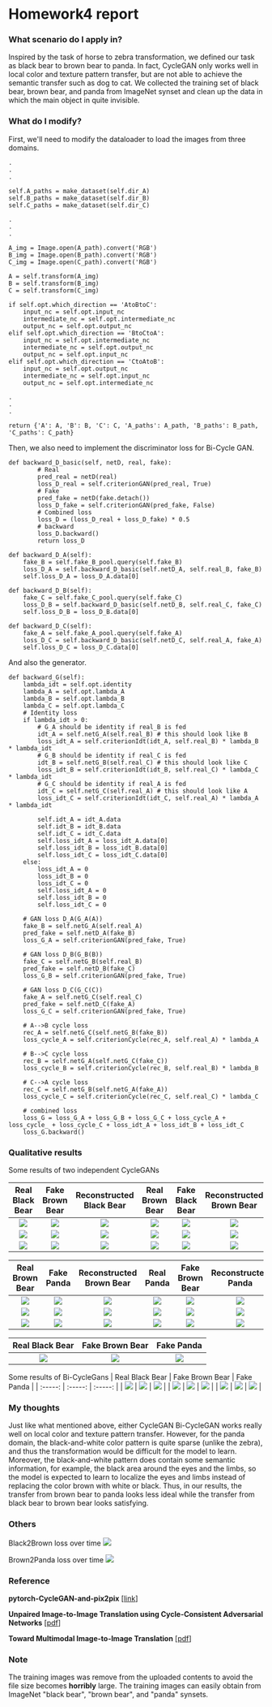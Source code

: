 # Homework4 report

### What scenario do I apply in?
Inspired by the task of horse to zebra transformation, we defined our task as black bear to brown bear to panda. In fact, CycleGAN only works well in local color and texture pattern transfer, but are not able to achieve the semantic transfer such as dog to cat. We collected the training set of black bear, brown bear, and panda from ImageNet synset and clean up the data in which the main object in quite invisible.

### What do I modify? 

First, we'll need to modify the dataloader to load the images from three domains.
```
.
.
.

self.A_paths = make_dataset(self.dir_A)
self.B_paths = make_dataset(self.dir_B)
self.C_paths = make_dataset(self.dir_C)

.
.
.

A_img = Image.open(A_path).convert('RGB')
B_img = Image.open(B_path).convert('RGB')
C_img = Image.open(C_path).convert('RGB')

A = self.transform(A_img)
B = self.transform(B_img)
C = self.transform(C_img)

if self.opt.which_direction == 'AtoBtoC':
    input_nc = self.opt.input_nc
    intermediate_nc = self.opt.intermediate_nc
    output_nc = self.opt.output_nc
elif self.opt.which_direction == 'BtoCtoA':
    input_nc = self.opt.intermediate_nc
    intermediate_nc = self.opt.output_nc
    output_nc = self.opt.input_nc
elif self.opt.which_direction == 'CtoAtoB':
    input_nc = self.opt.output_nc
    intermediate_nc = self.opt.input_nc
    output_nc = self.opt.intermediate_nc

.
.
.

return {'A': A, 'B': B, 'C': C, 'A_paths': A_path, 'B_paths': B_path, 'C_paths': C_path}
```

Then, we also need to implement the discriminator loss for Bi-Cycle GAN.

```
def backward_D_basic(self, netD, real, fake):
        # Real
        pred_real = netD(real)
        loss_D_real = self.criterionGAN(pred_real, True)
        # Fake
        pred_fake = netD(fake.detach())
        loss_D_fake = self.criterionGAN(pred_fake, False)
        # Combined loss
        loss_D = (loss_D_real + loss_D_fake) * 0.5
        # backward
        loss_D.backward()
        return loss_D

def backward_D_A(self):
    fake_B = self.fake_B_pool.query(self.fake_B)
    loss_D_A = self.backward_D_basic(self.netD_A, self.real_B, fake_B)
    self.loss_D_A = loss_D_A.data[0]

def backward_D_B(self):
    fake_C = self.fake_C_pool.query(self.fake_C)
    loss_D_B = self.backward_D_basic(self.netD_B, self.real_C, fake_C)
    self.loss_D_B = loss_D_B.data[0]

def backward_D_C(self):
    fake_A = self.fake_A_pool.query(self.fake_A)
    loss_D_C = self.backward_D_basic(self.netD_C, self.real_A, fake_A)
    self.loss_D_C = loss_D_C.data[0]
```

And also the generator.

```
def backward_G(self):
    lambda_idt = self.opt.identity
    lambda_A = self.opt.lambda_A
    lambda_B = self.opt.lambda_B
    lambda_C = self.opt.lambda_C
    # Identity loss
    if lambda_idt > 0:
        # G_A should be identity if real_B is fed
        idt_A = self.netG_A(self.real_B) # this should look like B
        loss_idt_A = self.criterionIdt(idt_A, self.real_B) * lambda_B * lambda_idt
        # G_B should be identity if real_C is fed
        idt_B = self.netG_B(self.real_C) # this should look like C
        loss_idt_B = self.criterionIdt(idt_B, self.real_C) * lambda_C * lambda_idt
        # G_C should be identity if real_A is fed
        idt_C = self.netG_C(self.real_A) # this should look like A
        loss_idt_C = self.criterionIdt(idt_C, self.real_A) * lambda_A * lambda_idt

        self.idt_A = idt_A.data
        self.idt_B = idt_B.data
        self.idt_C = idt_C.data
        self.loss_idt_A = loss_idt_A.data[0]
        self.loss_idt_B = loss_idt_B.data[0]
        self.loss_idt_C = loss_idt_C.data[0]
    else:
        loss_idt_A = 0
        loss_idt_B = 0
        loss_idt_C = 0
        self.loss_idt_A = 0
        self.loss_idt_B = 0
        self.loss_idt_C = 0

    # GAN loss D_A(G_A(A))
    fake_B = self.netG_A(self.real_A)
    pred_fake = self.netD_A(fake_B)
    loss_G_A = self.criterionGAN(pred_fake, True)

    # GAN loss D_B(G_B(B))
    fake_C = self.netG_B(self.real_B)
    pred_fake = self.netD_B(fake_C)
    loss_G_B = self.criterionGAN(pred_fake, True)

    # GAN loss D_C(G_C(C))
    fake_A = self.netG_C(self.real_C)
    pred_fake = self.netD_C(fake_A)
    loss_G_C = self.criterionGAN(pred_fake, True)

    # A-->B cycle loss
    rec_A = self.netG_C(self.netG_B(fake_B))
    loss_cycle_A = self.criterionCycle(rec_A, self.real_A) * lambda_A

    # B-->C cycle loss
    rec_B = self.netG_A(self.netG_C(fake_C))
    loss_cycle_B = self.criterionCycle(rec_B, self.real_B) * lambda_B

    # C-->A cycle loss
    rec_C = self.netG_B(self.netG_A(fake_A))
    loss_cycle_C = self.criterionCycle(rec_C, self.real_C) * lambda_C

    # combined loss
    loss_G = loss_G_A + loss_G_B + loss_G_C + loss_cycle_A + loss_cycle_ + loss_cycle_C + loss_idt_A + loss_idt_B + loss_idt_C
    loss_G.backward()
```

### Qualitative results

Some results of two independent CycleGANs

| Real Black Bear | Fake Brown Bear | Reconstructed Black Bear | Real Brown Bear | Fake Black Bear | Reconstructed Brown Bear |
| :-----: | :-----: | :-----: | :-----: | :-----: | :-----: |
| ![](img/n02133161_10550_real_A.png) | ![](img/n02133161_10550_fake_B.png) | ![](img/n02133161_10550_rec_A.png) | ![](img/n02133161_10550_real_B.png) | ![](img/n02133161_10550_fake_A.png) | ![](img/n02133161_10550_rec_B.png) |
| ![](img/n02133161_10702_real_A.png) | ![](img/n02133161_10702_fake_B.png) | ![](img/n02133161_10702_rec_A.png) | ![](img/n02133161_10702_real_B.png) | ![](img/n02133161_10702_fake_A.png) | ![](img/n02133161_10702_rec_B.png) |
| ![](img/n02133161_10539_real_A.png) | ![](img/n02133161_10539_fake_B.png) | ![](img/n02133161_10539_rec_A.png) | ![](img/n02133161_10539_real_B.png) | ![](img/n02133161_10539_fake_A.png) | ![](img/n02133161_10539_rec_B.png) |

| Real Brown Bear | Fake Panda | Reconstructed Brown Bear | Real Panda | Fake Brown Bear | Reconstructed Panda |
| :-----: | :-----: | :-----: | :-----: | :-----: | :-----: |
| ![](img/n02132136_10514_real_A.png) | ![](img/n02132136_10514_fake_B.png) | ![](img/n02132136_10514_rec_A.png) | ![](img/n02132136_10514_real_B.png) | ![](img/n02132136_10514_fake_A.png) | ![](img/n02132136_10514_rec_B.png) |
| ![](img/n02132136_10404_real_A.png) | ![](img/n02132136_10404_fake_B.png) | ![](img/n02132136_10404_rec_A.png) | ![](img/n02132136_10404_real_B.png) | ![](img/n02132136_10404_fake_A.png) | ![](img/n02132136_10404_rec_B.png) |
| ![](img/n02132136_1023_real_A.png) | ![](img/n02132136_1023_fake_B.png) | ![](img/n02132136_1023_rec_A.png) | ![](img/n02132136_1023_real_B.png) | ![](img/n02132136_1023_fake_A.png) | ![](img/n02132136_1023_rec_B.png) |

| Real Black Bear | Fake Brown Bear | Fake Panda |
| :-----: | :-----: | :-----: |
| ![](img/n02133161_10162_real_A.png) | ![](img/n02133161_10162_fake_B.png) | ![](img/n02133161_10162_fake_C.png) |

Some results of Bi-CycleGans
| Real Black Bear | Fake Brown Bear | Fake Panda |
| :-----: | :-----: | :-----: |
| ![](img/n02133161_10136_real_A.png) | ![](img/n02133161_10136_B.png) | ![](img/n02133161_10136_C.png) |
| ![](img/n02133161_10539_real_A.png) | ![](img/n02133161_10539_B.png) | ![](img/n02133161_10539_C.png) |
| ![](img/n02133161_10777_real_A.png) | ![](img/n02133161_10777_B.png) | ![](img/n02133161_10777_C.png) |

### My thoughts 
Just like what mentioned above, either CycleGAN Bi-CycleGAN works really well on local color and texture pattern transfer. However, for the panda domain, the black-and-white color pattern is quite sparse (unlike the zebra), and thus the transformation would be difficult for the model to learn. Moreover, the black-and-white pattern does contain some semantic information, for example, the black area around the eyes and the limbs, so the model is expected to learn to localize the eyes and limbs instead of replacing the color brown with white or black. Thus, in our results, the transfer from brown bear to panda looks less ideal while the transfer from black bear to brown bear looks satisfying.

### Others
Black2Brown loss over time
![](img/black2brown_loss.png)

Brown2Panda loss over time
![](img/brown2panda_loss.png)

### Reference
**pytorch-CycleGAN-and-pix2pix** [[link](https://github.com/junyanz/pytorch-CycleGAN-and-pix2pix)]

**Unpaired Image-to-Image Translation using Cycle-Consistent Adversarial Networks** [[pdf](https://arxiv.org/pdf/1703.10593.pdf)]

**Toward Multimodal Image-to-Image Translation** [[pdf](https://arxiv.org/pdf/1711.11586.pdf)]

### Note
The training images was remove from the uploaded contents to avoid the file size becomes **horribly** large. The training images can easily obtain from ImageNet "black bear", "brown bear", and "panda" synsets.
